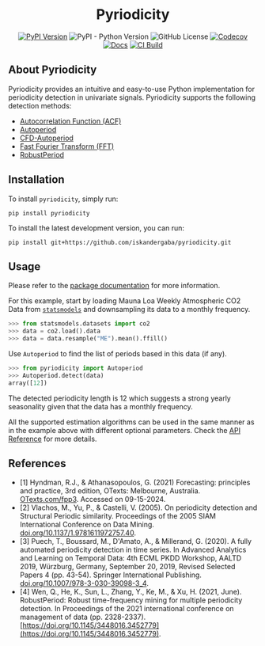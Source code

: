 <div align="center">
<h1>Pyriodicity</h1>

[![PyPI Version](https://img.shields.io/pypi/v/pyriodicity.svg?label=PyPI)](https://pypi.org/project/pyriodicity/)
![PyPI - Python Version](https://img.shields.io/pypi/pyversions/pyriodicity?label=Python)
![GitHub License](https://img.shields.io/github/license/iskandergaba/pyriodicity?label=License)
[![Codecov](https://codecov.io/gh/iskandergaba/pyriodicity/graph/badge.svg?token=D5F3PKSOEK)](https://codecov.io/gh/iskandergaba/pyriodicity)
[![Docs](https://readthedocs.org/projects/pyriodicity/badge/?version=latest)](https://pyriodicity.readthedocs.io/en/latest)
[![CI Build](https://github.com/iskandergaba/pyriodicity/actions/workflows/ci.yml/badge.svg)](https://github.com/iskandergaba/pyriodicity/actions/workflows/ci.yml)
</div>

## About Pyriodicity
Pyriodicity provides an intuitive and easy-to-use Python implementation for periodicity detection in univariate signals. Pyriodicity supports the following detection methods:
- [Autocorrelation Function (ACF)](https://otexts.com/fpp3/acf.html)
- [Autoperiod](https://doi.org/10.1137/1.9781611972757.40)
- [CFD-Autoperiod](https://doi.org/10.1007/978-3-030-39098-3_4)
- [Fast Fourier Transform (FFT)](https://otexts.com/fpp3/useful-predictors.html#fourier-series)
- [RobustPeriod](https://doi.org/10.1145/3448016.3452779)

## Installation
To install ``pyriodicity``, simply run:
```shell
pip install pyriodicity
```

To install the latest development version, you can run:
```shell
pip install git+https://github.com/iskandergaba/pyriodicity.git
```

## Usage
Please refer to the [package documentation](https://pyriodicity.readthedocs.io) for more information.

For this example, start by loading Mauna Loa Weekly Atmospheric CO2 Data from [`statsmodels`](https://www.statsmodels.org) and downsampling its data to a monthly frequency.
```python
>>> from statsmodels.datasets import co2
>>> data = co2.load().data
>>> data = data.resample("ME").mean().ffill()
```

Use `Autoperiod` to find the list of periods based in this data (if any).
```python
>>> from pyriodicity import Autoperiod
>>> Autoperiod.detect(data)
array([12])
```

The detected periodicity length is 12 which suggests a strong yearly seasonality given that the data has a monthly frequency.

All the supported estimation algorithms can be used in the same manner as in the example above with different optional parameters. Check the [API Reference](https://pyriodicity.readthedocs.io/en/stable/api.html) for more details.

## References
- [1] Hyndman, R.J., & Athanasopoulos, G. (2021) Forecasting: principles and practice, 3rd edition, OTexts: Melbourne, Australia. [OTexts.com/fpp3](https://otexts.com/fpp3). Accessed on 09-15-2024.
- [2] Vlachos, M., Yu, P., & Castelli, V. (2005). On periodicity detection and Structural Periodic similarity. Proceedings of the 2005 SIAM International Conference on Data Mining. [doi.org/10.1137/1.9781611972757.40](https://doi.org/10.1137/1.9781611972757.40).
- [3] Puech, T., Boussard, M., D'Amato, A., & Millerand, G. (2020). A fully automated periodicity detection in time series. In Advanced Analytics and Learning on Temporal Data: 4th ECML PKDD Workshop, AALTD 2019, Würzburg, Germany, September 20, 2019, Revised Selected Papers 4 (pp. 43-54). Springer International Publishing. [doi.org/10.1007/978-3-030-39098-3_4](https://doi.org/10.1007/978-3-030-39098-3_4).
- [4] Wen, Q., He, K., Sun, L., Zhang, Y., Ke, M., & Xu, H. (2021, June). RobustPeriod: Robust time-frequency mining for multiple periodicity detection. In Proceedings of the 2021 international conference on management of data (pp. 2328-2337). [https://doi.org/10.1145/3448016.3452779](https://doi.org/10.1145/3448016.3452779).
